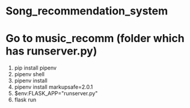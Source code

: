 # Song_recommendation_system

# Go to music_recomm (folder which has runserver.py)

1. pip install pipenv
2. pipenv shell
3. pipenv install
4. pipenv install markupsafe=2.0.1
5. $env:FLASK_APP="runserver.py"
6. flask run
